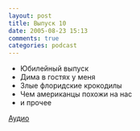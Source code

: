 ```yaml
---
layout: post
title: Выпуск 10
date: 2005-08-23 15:13
comments: true
categories: podcast
---
```


- Юбилейный выпуск
- Дима в гостях у меня
- Злые флоридские крокодилы
- Чем американцы похожи на нас
- и прочее

[Аудио](https://podcast.umputun.com/media/ump_podcast10.mp3)
<audio src="https://podcast.umputun.com/media/ump_podcast10.mp3" preload="none">
